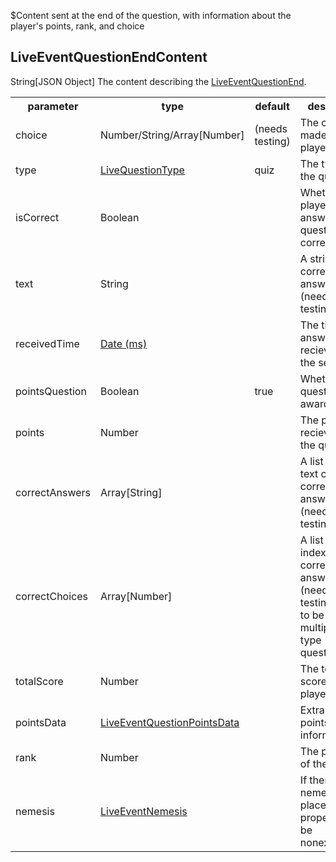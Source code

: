 $Content sent at the end of the question, with information about the player's points, rank, and choice
## LiveEventQuestionEndContent
<span class="type">String[JSON Object]</span>
The content describing the [LiveEventQuestionEnd](#/enum/LiveEventQuestionEnd).

<table>
  <tr>
    <th>parameter</th>
    <th>type</th>
    <th>default</th>
    <th>description</th>
  </tr>
  <tr>
    <td>choice</td>
    <td>Number/String/Array[Number]</td>
    <td>(needs testing)</td>
    <td>The choice made by the player</td>
  </tr>
  <tr>
    <td>type</td>
    <td><a href="#/enum/LiveQuestionType">LiveQuestionType</a></td>
    <td>quiz</td>
    <td>The type of the question.</td>
  </tr>
  <tr>
    <td>isCorrect</td>
    <td>Boolean</td>
    <td></td>
    <td>Whether the player answered the question correctly.</td>
  </tr>
  <tr>
    <td>text</td>
    <td>String</td>
    <td></td>
    <td>A string of all correct answers. (needs testing)</td>
  </tr>
  <tr>
    <td>receivedTime</td>
    <td><a href="https://en.wikipedia.org/wiki/Unix_time">Date (ms)</a></td>
    <td></td>
    <td>The time the answer was recieved on the server</td>
  </tr>
  <tr>
    <td>pointsQuestion</td>
    <td>Boolean</td>
    <td>true</td>
    <td>Whether the question awards points</td>
  </tr>
  <tr>
    <td>points</td>
    <td>Number</td>
    <td></td>
    <td>The points recieved for the question</td>
  </tr>
  <tr>
    <td>correctAnswers</td>
    <td>Array[String]</td>
    <td></td>
    <td>A list of the text content of correct answers (needs testing)</td>
  </tr>
  <tr>
    <td>correctChoices</td>
    <td>Array[Number]</td>
    <td></td>
    <td>A list of the indexes of correct answers. (needs testing, seems to be used in multiple_select type questions)</td>
  </tr>
  <tr>
    <td>totalScore</td>
    <td>Number</td>
    <td></td>
    <td>The total score for the player</td>
  </tr>
  <tr>
    <td>pointsData</td>
    <td><a href="#/enum/LiveEventQuestionPointsData">LiveEventQuestionPointsData</a></td>
    <td></td>
    <td>Extra points/streak information</td>
  </tr>
  <tr>
    <td>rank</td>
    <td>Number</td>
    <td></td>
    <td>The position of the player</td>
  </tr>
  <tr>
    <td>nemesis</td>
    <td><a href="#/enum/LiveEventNemesis">LiveEventNemesis</a></td>
    <td></td>
    <td>If there is no nemesis (first place), this property will be nonexistent.</td>
  </tr>
</table>

